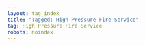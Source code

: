 ```yaml
---
layout: tag_index
title: "Tagged: High Pressure Fire Service"
tag: High Pressure Fire Service
robots: noindex
---
```

